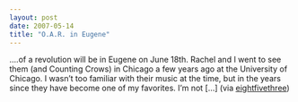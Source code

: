 ```yaml
---
layout: post
date: 2007-05-14
title: "O.A.R. in Eugene"
---
```

….of a revolution will be in Eugene on June 18th. Rachel and I went to see them (and Counting Crows) in Chicago a few years ago at the University of Chicago. I wasn’t too familiar with their music at the time, but in the years since they have become one of my favorites. I’m not [...] (via <a href="http://www.eightfivethree.com/2007/05/13/oar-in-eugene/">eightfivethree</a>)